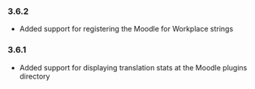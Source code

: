 ### 3.6.2 ###

* Added support for registering the Moodle for Workplace strings

### 3.6.1 ###

* Added support for displaying translation stats at the Moodle plugins directory
